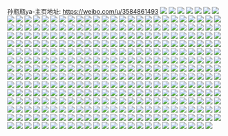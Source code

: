 孙瓶瓶ya-主页地址: https://weibo.com/u/3584861493 
![](https://wx4.sinaimg.cn/mw2000/d5aca535ly1h9mxh7dnbjj20wi0ns42g.jpg) 
![](https://wx4.sinaimg.cn/mw2000/d5aca535ly1h9m73jwbm0j20ul0u0wk4.jpg) 
![](https://wx4.sinaimg.cn/mw2000/d5aca535ly1h9m73p7k5uj20u0101qeg.jpg) 
![](https://wx4.sinaimg.cn/mw2000/d5aca535ly1h9jt41yfbij20u0140woj.jpg) 
![](https://wx4.sinaimg.cn/mw2000/d5aca535ly1h9jt42funwj20u0140wo1.jpg) 
![](https://wx4.sinaimg.cn/mw2000/d5aca535ly1h9jt42yx3cj20u013gwn4.jpg) 
![](https://wx4.sinaimg.cn/mw2000/d5aca535ly1h9jt41cbgsj20u0140alm.jpg) 
![](https://wx4.sinaimg.cn/mw2000/d5aca535ly1h9jt43kawcj20u0141dqu.jpg) 
![](https://wx4.sinaimg.cn/mw2000/d5aca535ly1h9jt449522j20u0140qdr.jpg) 
![](https://wx4.sinaimg.cn/mw2000/d5aca535ly1h9jt44rmgsj20u0140wnp.jpg) 
![](https://wx4.sinaimg.cn/mw2000/d5aca535ly1h9jt45i5l2j20u011o14a.jpg) 
![](https://wx4.sinaimg.cn/mw2000/d5aca535ly1h9jt48m25yj20u0140aht.jpg) 
![](https://wx4.sinaimg.cn/mw2000/d5aca535ly1h9jt49ip8gj21400u0gvk.jpg) 
![](https://wx4.sinaimg.cn/mw2000/d5aca535ly1h9jt46g3vbj20u0140wqa.jpg) 
![](https://wx4.sinaimg.cn/mw2000/d5aca535ly1h9hhuqt8foj21sc2dsu0x.jpg) 
![](https://wx4.sinaimg.cn/mw2000/d5aca535ly1h90c6hneygj20wi0mjace.jpg) 
![](https://wx4.sinaimg.cn/mw2000/d5aca535ly1h90c93emi0j20wi1a3qcn.jpg) 
![](https://wx4.sinaimg.cn/mw2000/d5aca535ly1h8t6hyw3yxj20u01sygsf.jpg) 
![](https://wx4.sinaimg.cn/mw2000/d5aca535ly1h8t6i0lgamj20u01sydlz.jpg) 
![](https://wx4.sinaimg.cn/mw2000/d5aca535ly1h8t6i12a4qj20u01sy76w.jpg) 
![](https://wx4.sinaimg.cn/mw2000/d5aca535ly1h8nj8sjgt0j20v90xx79t.jpg) 
![](https://wx4.sinaimg.cn/mw2000/d5aca535ly1h8njd4rqfdj20zj0s4agq.jpg) 
![](https://wx4.sinaimg.cn/mw2000/d5aca535ly1h8cpaymapqj20u0140101.jpg) 
![](https://wx4.sinaimg.cn/mw2000/d5aca535ly1h8cpaz2l86j20u0140do0.jpg) 
![](https://wx4.sinaimg.cn/mw2000/d5aca535ly1h8cpazjihwj20u0140wm6.jpg) 
![](https://wx4.sinaimg.cn/mw2000/d5aca535ly1h8cpb00sluj20u0140th4.jpg) 
![](https://wx4.sinaimg.cn/mw2000/d5aca535ly1h8cpb0qhr2j20u0141n7b.jpg) 
![](https://wx4.sinaimg.cn/mw2000/d5aca535ly1h8cpb1dh6ij20u0140k0v.jpg) 
![](https://wx4.sinaimg.cn/mw2000/d5aca535ly1h8burrb4apj21400u0k0g.jpg) 
![](https://wx4.sinaimg.cn/mw2000/d5aca535ly1h8burq5k8kj20u01407d7.jpg) 
![](https://wx4.sinaimg.cn/mw2000/d5aca535ly1h8burtn7thj20u014049m.jpg) 
![](https://wx4.sinaimg.cn/mw2000/d5aca535ly1h8burs4fwtj20u0141n94.jpg) 
![](https://wx4.sinaimg.cn/mw2000/d5aca535ly1h8bursp8n0j20u013ydo9.jpg) 
![](https://wx4.sinaimg.cn/mw2000/d5aca535ly1h8burqrsftj20u0140qbl.jpg) 
![](https://wx4.sinaimg.cn/mw2000/d5aca535ly1h84na22u9bj20wh08odgj.jpg) 
![](https://wx4.sinaimg.cn/mw2000/d5aca535ly1h84na1ujc0j20w506f0ti.jpg) 
![](https://wx4.sinaimg.cn/mw2000/d5aca535ly1h83yc32btmj21fr0tqdtu.jpg) 
![](https://wx4.sinaimg.cn/mw2000/d5aca535ly1h8386ndemej20lc0sgwqz.jpg) 
![](https://wx4.sinaimg.cn/mw2000/d5aca535ly1h8386p85dsj20lc0sgn9s.jpg) 
![](https://wx4.sinaimg.cn/mw2000/d5aca535ly1h80fb7qio9j20wi17ck5x.jpg) 
![](https://wx4.sinaimg.cn/mw2000/d5aca535ly1h80fa4sy3ej21hy1zxhdt.jpg) 
![](https://wx4.sinaimg.cn/mw2000/d5aca535ly1h80fa7676sj21k022oqv5.jpg) 
![](https://wx4.sinaimg.cn/mw2000/d5aca535ly1h80fa8n9hmj21dp1u9e81.jpg) 
![](https://wx4.sinaimg.cn/mw2000/d5aca535ly1h80fa31zclj21xu2l4e82.jpg) 
![](https://wx4.sinaimg.cn/mw2000/d5aca535ly1h80faa12qnj21ib20fhdt.jpg) 
![](https://wx4.sinaimg.cn/mw2000/d5aca535ly1h80fa034ifj21j221fqv5.jpg) 
![](https://wx4.sinaimg.cn/mw2000/d5aca535ly1h7xmkq6dgpj20u013fmzg.jpg) 
![](https://wx4.sinaimg.cn/mw2000/d5aca535ly1h7vn5pyxilj20u00wktcy.jpg) 
![](https://wx4.sinaimg.cn/mw2000/d5aca535ly1h7u82igg0rj21ip0u0th1.jpg) 
![](https://wx4.sinaimg.cn/mw2000/d5aca535ly1h7u3tzqumrj21400u0dna.jpg) 
![](https://wx4.sinaimg.cn/mw2000/d5aca535ly1h7u3u1mpc0j20u0140k2o.jpg) 
![](https://wx4.sinaimg.cn/mw2000/d5aca535ly1h7u3tyxb4nj20u00x0wmp.jpg) 
![](https://wx4.sinaimg.cn/mw2000/d5aca535ly1h7u3tx45q7j20u0140wk5.jpg) 
![](https://wx4.sinaimg.cn/mw2000/d5aca535ly1h7u3twdmpij20u0140tc1.jpg) 
![](https://wx4.sinaimg.cn/mw2000/d5aca535ly1h7u853uvsdj21400u0wmk.jpg) 
![](https://wx4.sinaimg.cn/mw2000/d5aca535ly1h7u3u0kuspj20u00wpq5n.jpg) 
![](https://wx4.sinaimg.cn/mw2000/d5aca535ly1h7u3u02fgkj20sg0nmdhf.jpg) 
![](https://wx4.sinaimg.cn/mw2000/d5aca535ly1h7u3txybwbj20u014046z.jpg) 
![](https://wx4.sinaimg.cn/mw2000/d5aca535ly1h7r8mn47rgj20u014013i.jpg) 
![](https://wx4.sinaimg.cn/mw2000/d5aca535ly1h7r8mq83uwj20u0140tfo.jpg) 
![](https://wx4.sinaimg.cn/mw2000/d5aca535ly1h7r8mnystcj20u0140tj6.jpg) 
![](https://wx4.sinaimg.cn/mw2000/d5aca535ly1h7r8mmezfhj20u0140ahk.jpg) 
![](https://wx4.sinaimg.cn/mw2000/d5aca535ly1h7r8mphqt4j20u0140n4w.jpg) 
![](https://wx4.sinaimg.cn/mw2000/d5aca535ly1h7naogbfb8j20sg16aq5l.jpg) 
![](https://wx4.sinaimg.cn/mw2000/d5aca535ly1h7fotiaczfj20u0140jw6.jpg) 
![](https://wx4.sinaimg.cn/mw2000/d5aca535ly1h7fothr0koj20u0140wky.jpg) 
![](https://wx4.sinaimg.cn/mw2000/d5aca535ly1h7fotiteiaj20u0140qb4.jpg) 
![](https://wx4.sinaimg.cn/mw2000/d5aca535ly1h7fotjtbjnj20u013zjxk.jpg) 
![](https://wx4.sinaimg.cn/mw2000/d5aca535ly1h7fotkkkitj21400u0tim.jpg) 
![](https://wx4.sinaimg.cn/mw2000/d5aca535ly1h7fotl5bx9j20u0140n32.jpg) 
![](https://wx4.sinaimg.cn/mw2000/d5aca535ly1h7fotjbfyfj21400u0grl.jpg) 
![](https://wx4.sinaimg.cn/mw2000/d5aca535ly1h7fotlpx5wj21400u00x8.jpg) 
![](https://wx4.sinaimg.cn/mw2000/d5aca535ly1h7fotmam99j20u01407aw.jpg) 
![](https://wx4.sinaimg.cn/mw2000/d5aca535ly1h782d9lf0mj20u00yt3zz.jpg) 
![](https://wx4.sinaimg.cn/mw2000/d5aca535ly1h782dbg5ufj20u0140jz0.jpg) 
![](https://wx4.sinaimg.cn/mw2000/d5aca535ly1h782da6zitj21400u0dmo.jpg) 
![](https://wx4.sinaimg.cn/mw2000/d5aca535ly1h782dawdd6j21400u046l.jpg) 
![](https://wx4.sinaimg.cn/mw2000/d5aca535ly1h76e8qkb3bj20u014041u.jpg) 
![](https://wx4.sinaimg.cn/mw2000/d5aca535ly1h76e8otrm6j20u0140gon.jpg) 
![](https://wx4.sinaimg.cn/mw2000/d5aca535ly1h76e8rlen5j20u00u0wmg.jpg) 
![](https://wx4.sinaimg.cn/mw2000/d5aca535ly1h73pnyb239j20nq0sqgpz.jpg) 
![](https://wx4.sinaimg.cn/mw2000/d5aca535ly1h73pnyt7ccj20nu0t0td0.jpg) 
![](https://wx4.sinaimg.cn/mw2000/d5aca535ly1h73pnzp6crj20u0140tau.jpg) 
![](https://wx4.sinaimg.cn/mw2000/d5aca535ly1h73po0hlgqj21400u0gog.jpg) 
![](https://wx4.sinaimg.cn/mw2000/d5aca535ly1h73po1xazoj20u0140wo8.jpg) 
![](https://wx4.sinaimg.cn/mw2000/d5aca535ly1h73pqmjz0dj20u00u075e.jpg) 
![](https://wx4.sinaimg.cn/mw2000/d5aca535ly1h6sevq0ltlj20u01t1dwq.jpg) 
![](https://wx4.sinaimg.cn/mw2000/d5aca535ly1h6sevqmh8fj20u01t17ae.jpg) 
![](https://wx4.sinaimg.cn/mw2000/d5aca535ly1h6sevr9bnwj20u01t34bm.jpg) 
![](https://wx4.sinaimg.cn/mw2000/d5aca535ly1h6sevrsmfsj20u01t17ad.jpg) 
![](https://wx4.sinaimg.cn/mw2000/d5aca535ly1h6sevsjliej20u01t1q8p.jpg) 
![](https://wx4.sinaimg.cn/mw2000/d5aca535ly1h6sevt5mcrj20u01t1n6u.jpg) 
![](https://wx4.sinaimg.cn/mw2000/d5aca535ly1h6fe688nhgj20u0140gny.jpg) 
![](https://wx4.sinaimg.cn/mw2000/d5aca535ly1h6fe6k03rtj20l10fsacd.jpg) 
![](https://wx4.sinaimg.cn/mw2000/d5aca535ly1h6fe68nu8dj20pp1ceq4x.jpg) 
![](https://wx4.sinaimg.cn/mw2000/d5aca535ly1h6b62fhwbsj20u0140jto.jpg) 
![](https://wx4.sinaimg.cn/mw2000/d5aca535ly1h6b62gcjawj20u00u0tbo.jpg) 
![](https://wx4.sinaimg.cn/mw2000/d5aca535ly1h6b62gzmqcj21100rrtbw.jpg) 
![](https://wx4.sinaimg.cn/mw2000/d5aca535ly1h68u3k4bqmj20u0140wez.jpg) 
![](https://wx4.sinaimg.cn/mw2000/d5aca535ly1h68klqdyd7j20uc0ty40g.jpg) 
![](https://wx4.sinaimg.cn/mw2000/d5aca535ly1h67l07rfk8j20k00lv74n.jpg) 
![](https://wx4.sinaimg.cn/mw2000/d5aca535ly1h67l5crf48j20u010cwiq.jpg) 
![](https://wx4.sinaimg.cn/mw2000/d5aca535ly1h67kzc9k1rj21400u00xx.jpg) 
![](https://wx4.sinaimg.cn/mw2000/d5aca535ly1h67kzcn37kj20u0140wh2.jpg) 
![](https://wx4.sinaimg.cn/mw2000/d5aca535ly1h61vekihwbj20u013z44z.jpg) 
![](https://wx4.sinaimg.cn/mw2000/d5aca535ly1h61vdi534ej20u0140jrp.jpg) 
![](https://wx4.sinaimg.cn/mw2000/d5aca535ly1h61vdh0rn1j20u014075b.jpg) 
![](https://wx4.sinaimg.cn/mw2000/d5aca535ly1h61ap7ny4xj20u0140afe.jpg) 
![](https://wx4.sinaimg.cn/mw2000/d5aca535ly1h5upp3jgerj20u0140jvw.jpg) 
![](https://wx4.sinaimg.cn/mw2000/d5aca535ly1h5tnzhqfnqj20u0140q6q.jpg) 
![](https://wx4.sinaimg.cn/mw2000/d5aca535ly1h5o2607io9j20u0141dl0.jpg) 
![](https://wx4.sinaimg.cn/mw2000/d5aca535ly1h5o260wl7lj20u00u0adx.jpg) 
![](https://wx4.sinaimg.cn/mw2000/d5aca535ly1h5h41sw5qkj20s90l644o.jpg) 
![](https://wx4.sinaimg.cn/mw2000/d5aca535ly1h5h41qb741j219e1a7h2k.jpg) 
![](https://wx4.sinaimg.cn/mw2000/d5aca535ly1h5h41pp2kmj20ny0vwgtb.jpg) 
![](https://wx4.sinaimg.cn/mw2000/d5aca535ly1h5h41skc87j22c02c0x6p.jpg) 
![](https://wx4.sinaimg.cn/mw2000/d5aca535ly1h5h41pbqmhj22c02c0qv6.jpg) 
![](https://wx4.sinaimg.cn/mw2000/d5aca535ly1h5h41rb1arj22te24vx6q.jpg) 
![](https://wx4.sinaimg.cn/mw2000/d5aca535ly1h5fzq6d57jj21400u0gpi.jpg) 
![](https://wx4.sinaimg.cn/mw2000/d5aca535ly1h5bcs11ii0j20rq18kq6k.jpg) 
![](https://wx4.sinaimg.cn/mw2000/d5aca535ly1h58xfnctvcj20sg0sgaor.jpg) 
![](https://wx4.sinaimg.cn/mw2000/d5aca535ly1h58xfnphodj20sg0sg7in.jpg) 
![](https://wx4.sinaimg.cn/mw2000/d5aca535ly1h58xfo3hiqj20sg0sgdun.jpg) 
![](https://wx4.sinaimg.cn/mw2000/d5aca535ly1h58xfogljtj20sg0sg7ia.jpg) 
![](https://wx4.sinaimg.cn/mw2000/d5aca535ly1h51vacbyzbj20u00u0tbg.jpg) 
![](https://wx4.sinaimg.cn/mw2000/d5aca535ly1h50z1mzmt7j20ng0vagqm.jpg) 
![](https://wx4.sinaimg.cn/mw2000/d5aca535ly1h50z1nd465j20mh0svq69.jpg) 
![](https://wx4.sinaimg.cn/mw2000/d5aca535ly1h50z1mgtvkj20u00u0wmy.jpg) 
![](https://wx4.sinaimg.cn/mw2000/d5aca535ly1h50z1o1xljj20u00u00wq.jpg) 
![](https://wx4.sinaimg.cn/mw2000/d5aca535ly1h4zs369c7aj20u0140dkm.jpg) 
![](https://wx4.sinaimg.cn/mw2000/d5aca535ly1h4zs36sbkwj20u01400xx.jpg) 
![](https://wx4.sinaimg.cn/mw2000/d5aca535ly1h4yllmt6edj20k00lv3z1.jpg) 
![](https://wx4.sinaimg.cn/mw2000/d5aca535ly1h4v8cf26tqj210h0u0qaj.jpg) 
![](https://wx4.sinaimg.cn/mw2000/d5aca535ly1h4v8cfl5u4j20u01mdaex.jpg) 
![](https://wx4.sinaimg.cn/mw2000/d5aca535ly1h4uiu3c9prj22io1w0npf.jpg) 
![](https://wx4.sinaimg.cn/mw2000/d5aca535ly1h4uiu50y0mj22io1w0e82.jpg) 
![](https://wx4.sinaimg.cn/mw2000/d5aca535ly1h4fimt0qqaj20u0140ahm.jpg) 
![](https://wx4.sinaimg.cn/mw2000/d5aca535ly1h4fimptf08j20u0141te7.jpg) 
![](https://wx4.sinaimg.cn/mw2000/d5aca535ly1h4fimtv8pzj20u0140wlj.jpg) 
![](https://wx4.sinaimg.cn/mw2000/d5aca535ly1h4fimrl4ubj20u013zdlo.jpg) 
![](https://wx4.sinaimg.cn/mw2000/d5aca535ly1h4fimqh884j20u013x0x6.jpg) 
![](https://wx4.sinaimg.cn/mw2000/d5aca535ly1h4fimte3kgj20lc0sgmzz.jpg) 
![](https://wx4.sinaimg.cn/mw2000/d5aca535ly1h4fimu99mij20u0140te2.jpg) 
![](https://wx4.sinaimg.cn/mw2000/d5aca535ly1h4fimr243cj213y0u0442.jpg) 
![](https://wx4.sinaimg.cn/mw2000/d5aca535ly1h4fimsaawlj20u0140wj0.jpg) 
![](https://wx4.sinaimg.cn/mw2000/d5aca535ly1h4dsn9n84wj20u01jyjxm.jpg) 
![](https://wx4.sinaimg.cn/mw2000/d5aca535ly1h47g8huwg8j22402tcb29.jpg) 
![](https://wx4.sinaimg.cn/mw2000/d5aca535ly1h47g8iqfk9j22402tcu0x.jpg) 
![](https://wx4.sinaimg.cn/mw2000/d5aca535ly1h414j43imgj21ec1v41kx.jpg) 
![](https://wx4.sinaimg.cn/mw2000/d5aca535ly1h414izr5gsj21ko23k4qp.jpg) 
![](https://wx4.sinaimg.cn/mw2000/d5aca535ly1h414j4d4unj20pz0pzjwz.jpg) 
![](https://wx4.sinaimg.cn/mw2000/d5aca535ly1h414j02lhgj20ly0ly7af.jpg) 
![](https://wx4.sinaimg.cn/mw2000/d5aca535ly1h414j170j9j2240240npe.jpg) 
![](https://wx4.sinaimg.cn/mw2000/d5aca535ly1h414j2vzvpj220u2p4x6p.jpg) 
![](https://wx4.sinaimg.cn/mw2000/d5aca535ly1h3zlqlr64lj21400u0jyy.jpg) 
![](https://wx4.sinaimg.cn/mw2000/d5aca535ly1h3wyfsjeuhj20u0140wii.jpg) 
![](https://wx4.sinaimg.cn/mw2000/d5aca535ly1h3sune6tv4j20u0140gre.jpg) 
![](https://wx4.sinaimg.cn/mw2000/d5aca535ly1h3suo4ewklj20u0140jxx.jpg) 
![](https://wx4.sinaimg.cn/mw2000/d5aca535ly1h3sunezftdj21400u0wkm.jpg) 
![](https://wx4.sinaimg.cn/mw2000/d5aca535ly1h3suo3fuufj20ks0esgmo.jpg) 
![](https://wx4.sinaimg.cn/mw2000/d5aca535ly1h3sunfczxbj20u00u0juz.jpg) 
![](https://wx4.sinaimg.cn/mw2000/d5aca535ly1h3sung2e89j20u0140adi.jpg) 
![](https://wx4.sinaimg.cn/mw2000/d5aca535ly1h3r9a9yu52j20p30zjtbq.jpg) 
![](https://wx4.sinaimg.cn/mw2000/d5aca535ly1h3r9aan4ylj21580u0gv6.jpg) 
![](https://wx4.sinaimg.cn/mw2000/d5aca535ly1h3ml7mfdumj20sg13zdi8.jpg) 
![](https://wx4.sinaimg.cn/mw2000/d5aca535ly1h3ml7o9nnoj20sg26cafa.jpg) 
![](https://wx4.sinaimg.cn/mw2000/d5aca535ly1h3ml7pkun7j20sg191mzu.jpg) 
![](https://wx4.sinaimg.cn/mw2000/d5aca535ly1h3ml7qioahj20sg134769.jpg) 
![](https://wx4.sinaimg.cn/mw2000/d5aca535ly1h3ml7sjhbyj20sg2gczpz.jpg) 
![](https://wx4.sinaimg.cn/mw2000/d5aca535ly1h3ml7t9bztj20sg142415.jpg) 
![](https://wx4.sinaimg.cn/mw2000/d5aca535ly1h3cvlo4iuxj21fg1wmh0n.jpg) 
![](https://wx4.sinaimg.cn/mw2000/d5aca535ly1h3cvlofjf7j20vc15u0zd.jpg) 
![](https://wx4.sinaimg.cn/mw2000/d5aca535ly1h3cvlouodrj21961oawsu.jpg) 
![](https://wx4.sinaimg.cn/mw2000/d5aca535ly1h39b7samx0j21q51q5e5p.jpg) 
![](https://wx4.sinaimg.cn/mw2000/d5aca535ly1h39b7t58k9j21p829ne81.jpg) 
![](https://wx4.sinaimg.cn/mw2000/d5aca535ly1h39b7z39vxj229m1sgu0x.jpg) 
![](https://wx4.sinaimg.cn/mw2000/d5aca535ly1h39b7uods6j22da2daqv6.jpg) 
![](https://wx4.sinaimg.cn/mw2000/d5aca535ly1h39b7whfbyj22c033z000.jpg) 
![](https://wx4.sinaimg.cn/mw2000/d5aca535ly1h39b7xo0stj21md1mdu0x.jpg) 
![](https://wx4.sinaimg.cn/mw2000/d5aca535ly1h39b7osq0fj21y82lmhdt.jpg) 
![](https://wx4.sinaimg.cn/mw2000/d5aca535ly1h39b7q3f3gj22c0243kjl.jpg) 
![](https://wx4.sinaimg.cn/mw2000/d5aca535ly1h39b7rliwrj220c2oghdu.jpg) 
![](https://wx4.sinaimg.cn/mw2000/d5aca535ly1h344kx3ehkj20qo0rnjto.jpg) 
![](https://wx4.sinaimg.cn/mw2000/d5aca535ly1h32ckju9huj20u00u0tam.jpg) 
![](https://wx4.sinaimg.cn/mw2000/d5aca535ly1h32ckk9fkmj21060u0grf.jpg) 
![](https://wx4.sinaimg.cn/mw2000/d5aca535ly1h32clqx8zoj20qc0kujsz.jpg) 
![](https://wx4.sinaimg.cn/mw2000/d5aca535ly1h322bfwcxzj20u00ijwfy.jpg) 
![](https://wx4.sinaimg.cn/mw2000/d5aca535ly1h322bgdkuoj20u0140n0n.jpg) 
![](https://wx4.sinaimg.cn/mw2000/d5aca535ly1h322bhd48jj21400u0dms.jpg) 
![](https://wx4.sinaimg.cn/mw2000/d5aca535ly1h319auov16j20u014bgsj.jpg) 
![](https://wx4.sinaimg.cn/mw2000/d5aca535ly1h319avbrvgj20u012ln3r.jpg) 
![](https://wx4.sinaimg.cn/mw2000/d5aca535ly1h319avxvhvj20u0118n3b.jpg) 
![](https://wx4.sinaimg.cn/mw2000/d5aca535ly1h319awfhb0j20vp0u0q9e.jpg) 
![](https://wx4.sinaimg.cn/mw2000/d5aca535ly1h2yrc5qlkuj214t0u044w.jpg) 
![](https://wx4.sinaimg.cn/mw2000/d5aca535ly1h2yrc6i576j21400u0jxl.jpg) 
![](https://wx4.sinaimg.cn/mw2000/d5aca535ly1h2yrc7hh3kj21400u079u.jpg) 
![](https://wx4.sinaimg.cn/mw2000/d5aca535ly1h2x571pb24j20u0140783.jpg) 
![](https://wx4.sinaimg.cn/mw2000/d5aca535ly1h2vabsgrtqj20u00wz0w6.jpg) 
![](https://wx4.sinaimg.cn/mw2000/d5aca535ly1h2vabtgjvnj21400u0444.jpg) 
![](https://wx4.sinaimg.cn/mw2000/d5aca535ly1h2vabtvy72j20u00u0tdb.jpg) 
![](https://wx4.sinaimg.cn/mw2000/d5aca535ly1h2vabud8lyj20u01407ao.jpg) 
![](https://wx4.sinaimg.cn/mw2000/d5aca535ly1h2uzplkj87j214d0u0wme.jpg) 
![](https://wx4.sinaimg.cn/mw2000/d5aca535ly1h2rxmqlmadj20py1f6jsy.jpg) 
![](https://wx4.sinaimg.cn/mw2000/d5aca535ly1h2p406hwulj20u0140dn0.jpg) 
![](https://wx4.sinaimg.cn/mw2000/d5aca535ly1h2p407cym7j20u014045k.jpg) 
![](https://wx4.sinaimg.cn/mw2000/d5aca535ly1h2p4086ipaj20u0140n4b.jpg) 
![](https://wx4.sinaimg.cn/mw2000/d5aca535ly1h2p408omubj20u013zdmo.jpg) 
![](https://wx4.sinaimg.cn/mw2000/d5aca535ly1h2hlbh1900j20u0140n3y.jpg) 
![](https://wx4.sinaimg.cn/mw2000/d5aca535ly1h2hlbhyl1fj20u0140tfk.jpg) 
![](https://wx4.sinaimg.cn/mw2000/d5aca535ly1h2hlbiqc6lj20u0140n44.jpg) 
![](https://wx4.sinaimg.cn/mw2000/d5aca535ly1h2hlbjiw34j20u014044g.jpg) 
![](https://wx4.sinaimg.cn/mw2000/d5aca535ly1h2fbgkigq2j20sg1aj76y.jpg) 
![](https://wx4.sinaimg.cn/mw2000/d5aca535ly1h2fbgj8wp6j20u00r3wfw.jpg) 
![](https://wx4.sinaimg.cn/mw2000/d5aca535ly1h2fbgk3rs3j20u0140gqr.jpg) 
![](https://wx4.sinaimg.cn/mw2000/d5aca535ly1h2fbgiovohj20u01mbaeg.jpg) 
![](https://wx4.sinaimg.cn/mw2000/d5aca535ly1h2fbghrkjnj20u01lwaeo.jpg) 
![](https://wx4.sinaimg.cn/mw2000/d5aca535ly1h2fbgkx68oj20sg1c8juq.jpg) 
![](https://wx4.sinaimg.cn/mw2000/d5aca535ly1h2dr1rr2ttj20u01t0dl8.jpg) 
![](https://wx4.sinaimg.cn/mw2000/d5aca535ly1h2dr1sa8ijj20u01t0tdq.jpg) 
![](https://wx4.sinaimg.cn/mw2000/d5aca535ly1h2dr1srqeoj20u01t043o.jpg) 
![](https://wx4.sinaimg.cn/mw2000/d5aca535ly1h2dr1t9uq9j20u01t0n26.jpg) 
![](https://wx4.sinaimg.cn/mw2000/d5aca535ly1h2dr1trdorj20u01t0jwm.jpg) 
![](https://wx4.sinaimg.cn/mw2000/d5aca535ly1h2dr1u8cd5j20u01t0wk1.jpg) 
![](https://wx4.sinaimg.cn/mw2000/d5aca535ly1h2aje1t5bij20u0140q3s.jpg) 
![](https://wx4.sinaimg.cn/mw2000/d5aca535ly1h2aje27v89j20u0140dhf.jpg) 
![](https://wx4.sinaimg.cn/mw2000/d5aca535ly1h2aje1fwkdj20u01400ve.jpg) 
![](https://wx4.sinaimg.cn/mw2000/d5aca535ly1h2aixgcmvlj20pp139q5z.jpg) 
![](https://wx4.sinaimg.cn/mw2000/d5aca535ly1h2aixa74rfj20p71cuwi6.jpg) 
![](https://wx4.sinaimg.cn/mw2000/d5aca535ly1h29i22eduwj20u013btca.jpg) 
![](https://wx4.sinaimg.cn/mw2000/d5aca535ly1h27vjhm2pqj22342s61kz.jpg) 
![](https://wx4.sinaimg.cn/mw2000/d5aca535ly1h27vjliw7zj21ii20okjl.jpg) 
![](https://wx4.sinaimg.cn/mw2000/d5aca535ly1h27vkel5ewj22c02c0e83.jpg) 
![](https://wx4.sinaimg.cn/mw2000/d5aca535ly1h27vjb60ukj22c0340x6q.jpg) 
![](https://wx4.sinaimg.cn/mw2000/d5aca535ly1h27vjdci2bj22c02c0hdu.jpg) 
![](https://wx4.sinaimg.cn/mw2000/d5aca535ly1h27vjfp8j5j22c02c04qq.jpg) 
![](https://wx4.sinaimg.cn/mw2000/d5aca535ly1h27rx1ds10j22c02c01ky.jpg) 
![](https://wx4.sinaimg.cn/mw2000/d5aca535ly1h27rx2ulo4j22c02c04qq.jpg) 
![](https://wx4.sinaimg.cn/mw2000/d5aca535ly1h27rwve6zlj22c02c0u0x.jpg) 
![](https://wx4.sinaimg.cn/mw2000/d5aca535ly1h27rwwolhhj220a27se81.jpg) 
![](https://wx4.sinaimg.cn/mw2000/d5aca535ly1h27rwy64rej2256256npd.jpg) 
![](https://wx4.sinaimg.cn/mw2000/d5aca535ly1h27rx6h868j22c02c04qq.jpg) 
![](https://wx4.sinaimg.cn/mw2000/d5aca535ly1h27rwzaclqj21sg2dsnpd.jpg) 
![](https://wx4.sinaimg.cn/mw2000/d5aca535ly1h27rx04uz0j21se1na4qp.jpg) 
![](https://wx4.sinaimg.cn/mw2000/d5aca535ly1h27rx4ijaej22c03404qq.jpg) 
![](https://wx4.sinaimg.cn/mw2000/d5aca535ly1h26i95pehej21400u0tfa.jpg) 
![](https://wx4.sinaimg.cn/mw2000/d5aca535ly1h24parvmw2j20u00u0gs2.jpg) 
![](https://wx4.sinaimg.cn/mw2000/d5aca535ly1h24pcsx2q4j20u01t0n1x.jpg) 
![](https://wx4.sinaimg.cn/mw2000/d5aca535ly1h24pathtefj20u00u0djn.jpg) 
![](https://wx4.sinaimg.cn/mw2000/d5aca535ly1h24pb4fkunj20xd0u0jv8.jpg) 
![](https://wx4.sinaimg.cn/mw2000/d5aca535ly1h23mmipynhj20u01j9jw6.jpg) 
![](https://wx4.sinaimg.cn/mw2000/d5aca535ly1h23mmle8u9j21400u0dlt.jpg) 
![](https://wx4.sinaimg.cn/mw2000/d5aca535ly1h23mmk5y4aj20u013z45e.jpg) 
![](https://wx4.sinaimg.cn/mw2000/d5aca535ly1h23mmm615hj21400u07a3.jpg) 
![](https://wx4.sinaimg.cn/mw2000/d5aca535ly1h20mwldxjwj20u00xowic.jpg) 
![](https://wx4.sinaimg.cn/mw2000/d5aca535ly1h20mwltscuj20u0125ads.jpg) 
![](https://wx4.sinaimg.cn/mw2000/d5aca535ly1h1witrdg0jj21400u0wn6.jpg) 
![](https://wx4.sinaimg.cn/mw2000/d5aca535ly1h1vko0jvqzj21400u0q6e.jpg) 
![](https://wx4.sinaimg.cn/mw2000/d5aca535ly1h1vknzq5imj20u0140wl0.jpg) 
![](https://wx4.sinaimg.cn/mw2000/d5aca535ly1h1vknv2a6bj21400u0dm0.jpg) 
![](https://wx4.sinaimg.cn/mw2000/d5aca535ly1h1vknx2e1pj20u0141n2c.jpg) 
![](https://wx4.sinaimg.cn/mw2000/d5aca535ly1h1vknxqcm7j20u01410we.jpg) 
![](https://wx4.sinaimg.cn/mw2000/d5aca535ly1h1vknyhy51j20u0140gp7.jpg) 
![](https://wx4.sinaimg.cn/mw2000/d5aca535ly1h1vbrjlrk6j21400u0jwp.jpg) 
![](https://wx4.sinaimg.cn/mw2000/d5aca535ly1h1ta8uj0lvj20u00ty41d.jpg) 
![](https://wx4.sinaimg.cn/mw2000/d5aca535ly1h1ta8ykfsmj21400u0gvy.jpg) 
![](https://wx4.sinaimg.cn/mw2000/d5aca535ly1h1ta8zorv4j20u00u0n16.jpg) 
![](https://wx4.sinaimg.cn/mw2000/d5aca535ly1h1ta90vd6jj20u0140q7q.jpg) 
![](https://wx4.sinaimg.cn/mw2000/d5aca535ly1h1taa16sy1j20u0140dnl.jpg) 
![](https://wx4.sinaimg.cn/mw2000/d5aca535ly1h1ta96x8bgj21400u0gu0.jpg) 
![](https://wx4.sinaimg.cn/mw2000/d5aca535ly1h1qwgtvqe2j211i0u0grq.jpg) 
![](https://wx4.sinaimg.cn/mw2000/d5aca535ly1h1qwgvyd6cj20u00u0wjr.jpg) 
![](https://wx4.sinaimg.cn/mw2000/d5aca535ly1h1qwgsorohj20sg0sgdlg.jpg) 
![](https://wx4.sinaimg.cn/mw2000/d5aca535ly1h1qwgusxiuj20qo0qoagc.jpg) 
![](https://wx4.sinaimg.cn/mw2000/d5aca535ly1h1634jayfxj21ms2h47wh.jpg) 
![](https://wx4.sinaimg.cn/mw2000/d5aca535ly1h1634f8eirj20x11a612s.jpg) 
![](https://wx4.sinaimg.cn/mw2000/d5aca535ly1h1634fnp4aj20ra0g9djz.jpg) 
![](https://wx4.sinaimg.cn/mw2000/d5aca535ly1h1634i0tlgj22d81oz7wh.jpg) 
![](https://wx4.sinaimg.cn/mw2000/d5aca535ly1h12ox3mhqnj21re2o8u0x.jpg) 
![](https://wx4.sinaimg.cn/mw2000/d5aca535ly1h12ox17ep8j21jq2r2kjl.jpg) 
![](https://wx4.sinaimg.cn/mw2000/d5aca535ly1h12ox5wccbj21ne2o7qv5.jpg) 
![](https://wx4.sinaimg.cn/mw2000/d5aca535ly1h12ox7sgfij21ok2ioqv5.jpg) 
![](https://wx4.sinaimg.cn/mw2000/d5aca535ly1h12oxaa5kjj20lc0sggoi.jpg) 
![](https://wx4.sinaimg.cn/mw2000/d5aca535ly1h12ox9tcj4j21mg2m6qv5.jpg) 
![](https://wx4.sinaimg.cn/mw2000/d5aca535ly1h12oxaufvzj20vg15ygx1.jpg) 
![](https://wx4.sinaimg.cn/mw2000/d5aca535ly1h12oxcukrvj22721nahdt.jpg) 
![](https://wx4.sinaimg.cn/mw2000/d5aca535ly1h12oxbawidj20vc15s13o.jpg) 
![](https://wx4.sinaimg.cn/mw2000/d5aca535ly1h0r5ktx2b0j20u00u0aen.jpg) 
![](https://wx4.sinaimg.cn/mw2000/d5aca535ly1h0r5kun7maj20u00u0wje.jpg) 
![](https://wx4.sinaimg.cn/mw2000/d5aca535ly1h0r5kvghj6j20v50u044e.jpg) 
![](https://wx4.sinaimg.cn/mw2000/d5aca535ly1h0r5kyma8oj20u0140n7e.jpg) 
![](https://wx4.sinaimg.cn/mw2000/d5aca535ly1h0r5l0jn7pj20u01404dd.jpg) 
![](https://wx4.sinaimg.cn/mw2000/d5aca535ly1h0r5kwxcpaj20u01eo0w7.jpg) 
![](https://wx4.sinaimg.cn/mw2000/d5aca535ly1h0k9pihdx4j20u0140mze.jpg) 
![](https://wx4.sinaimg.cn/mw2000/d5aca535ly1h0j10gflxgj20u0140k0u.jpg) 
![](https://wx4.sinaimg.cn/mw2000/d5aca535ly1h0fdwea2lxj20q21aaagd.jpg) 
![](https://wx4.sinaimg.cn/mw2000/d5aca535ly1h0fdwf9q28j20pa18w7af.jpg) 
![](https://wx4.sinaimg.cn/mw2000/d5aca535ly1h0fdwal6b9j212q0u0wlm.jpg) 
![](https://wx4.sinaimg.cn/mw2000/d5aca535ly1h0fdwg47cyj21400u0wjg.jpg) 
![](https://wx4.sinaimg.cn/mw2000/d5aca535ly1h0fdwbcye9j21400u0n2j.jpg) 
![](https://wx4.sinaimg.cn/mw2000/d5aca535ly1h0fdwcnvt5j20u0140gy3.jpg) 
![](https://wx4.sinaimg.cn/mw2000/d5aca535ly1h08pgeeuukj20u00u00wr.jpg) 
![](https://wx4.sinaimg.cn/mw2000/d5aca535ly1h08pggow9cj20u0140n2w.jpg) 
![](https://wx4.sinaimg.cn/mw2000/d5aca535ly1h08pgf2twhj20u00u0djc.jpg) 
![](https://wx4.sinaimg.cn/mw2000/d5aca535ly1h08pgfq8evj21400u0781.jpg) 
![](https://wx4.sinaimg.cn/mw2000/d5aca535ly1h08pgg78wpj20uu0u0tb7.jpg) 
![](https://wx4.sinaimg.cn/mw2000/d5aca535ly1h08pgh69n9j21400u0797.jpg) 
![](https://wx4.sinaimg.cn/mw2000/d5aca535ly1gzk6k7jmytj20u0140dk1.jpg) 
![](https://wx4.sinaimg.cn/mw2000/d5aca535ly1gzk6k86itxj20u0140n1m.jpg) 
![](https://wx4.sinaimg.cn/mw2000/d5aca535ly1gzfgrmnw64j22c02c04qq.jpg) 
![](https://wx4.sinaimg.cn/mw2000/d5aca535ly1gzfgriv4owj224q2u9qv5.jpg) 
![](https://wx4.sinaimg.cn/mw2000/d5aca535ly1gzfgrjxji3j224o2u6qv5.jpg) 
![](https://wx4.sinaimg.cn/mw2000/d5aca535ly1gzfgrla5njj22by35se81.jpg) 
![](https://wx4.sinaimg.cn/mw2000/d5aca535ly1gzfgrn30htj20u714itkb.jpg) 
![](https://wx4.sinaimg.cn/mw2000/d5aca535ly1gzfgro98xkj21qg2ba1kx.jpg) 
![](https://wx4.sinaimg.cn/mw2000/d5aca535ly1gz9wkadqswj21sg2ds1kx.jpg) 
![](https://wx4.sinaimg.cn/mw2000/d5aca535ly1gz9wkb3dsmj21sg2dsb29.jpg) 
![](https://wx4.sinaimg.cn/mw2000/d5aca535ly1gz9wkcopstj21x41x4u0x.jpg) 
![](https://wx4.sinaimg.cn/mw2000/d5aca535ly1gz9wke651zj22c03404qr.jpg) 
![](https://wx4.sinaimg.cn/mw2000/d5aca535ly1gz9wkg0zg4j21ka1katxf.jpg) 
![](https://wx4.sinaimg.cn/mw2000/d5aca535ly1gz9wkfhcgpj21vr2icb2a.jpg) 
![](https://wx4.sinaimg.cn/mw2000/d5aca535ly1gz9wkijorhj21r02c0qv5.jpg) 
![](https://wx4.sinaimg.cn/mw2000/d5aca535ly1gz9wkha82uj22io1w01ky.jpg) 
![](https://wx4.sinaimg.cn/mw2000/d5aca535ly1gz9wkjcub4j21mm266e81.jpg) 
![](https://wx4.sinaimg.cn/mw2000/d5aca535ly1gyyev3wbn3j20u00u0n15.jpg) 
![](https://wx4.sinaimg.cn/mw2000/d5aca535ly1gyyev3knl0j20u0140gq1.jpg) 
![](https://wx4.sinaimg.cn/mw2000/d5aca535ly1gyyev1xtbaj20u013dq89.jpg) 
![](https://wx4.sinaimg.cn/mw2000/d5aca535ly1gyyev26363j213p0u0n1j.jpg) 
![](https://wx4.sinaimg.cn/mw2000/d5aca535ly1gyyev2rl75j20xr0u043h.jpg) 
![](https://wx4.sinaimg.cn/mw2000/d5aca535ly1gyyevujwkjj21400u0dpw.jpg) 
![](https://wx4.sinaimg.cn/mw2000/d5aca535ly1gyyevuuq7tj20u00u0n1e.jpg) 
![](https://wx4.sinaimg.cn/mw2000/d5aca535ly1gyyev39zosj20sg2ykalf.jpg) 
![](https://wx4.sinaimg.cn/mw2000/d5aca535ly1gyyew53fuwj21400u07ds.jpg) 
![](https://wx4.sinaimg.cn/mw2000/d5aca535ly1gypaqz3bqwj21sg2dse81.jpg) 
![](https://wx4.sinaimg.cn/mw2000/d5aca535ly1gypape07mxj22c02xakjm.jpg) 
![](https://wx4.sinaimg.cn/mw2000/d5aca535ly1gypapfgqv6j22c03401kz.jpg) 
![](https://wx4.sinaimg.cn/mw2000/d5aca535ly1gypaphagn3j22682c0qv5.jpg) 
![](https://wx4.sinaimg.cn/mw2000/d5aca535ly1gypapi4v81j22c0272hdu.jpg) 
![](https://wx4.sinaimg.cn/mw2000/d5aca535ly1gypapj86xuj21xz26ne81.jpg) 
![](https://wx4.sinaimg.cn/mw2000/d5aca535ly1gyknk552zuj20u01hgqix.jpg) 
![](https://wx4.sinaimg.cn/mw2000/d5aca535ly1gyknk5e4qzj20u00vrdnc.jpg) 
![](https://wx4.sinaimg.cn/mw2000/d5aca535ly1gyknk5oy72j20u01t0n2s.jpg) 
![](https://wx4.sinaimg.cn/mw2000/d5aca535ly1gygp2336tcj21o0280kjl.jpg) 
![](https://wx4.sinaimg.cn/mw2000/d5aca535ly1gygp25xybhj22542pu4qq.jpg) 
![](https://wx4.sinaimg.cn/mw2000/d5aca535ly1gygp2qpxdhj21o0280b29.jpg) 
![](https://wx4.sinaimg.cn/mw2000/d5aca535ly1gygp24ijhjj227x30uu0y.jpg) 
![](https://wx4.sinaimg.cn/mw2000/d5aca535ly1gygp27xgvgj22tp2c0npe.jpg) 
![](https://wx4.sinaimg.cn/mw2000/d5aca535ly1gygp29iensj22c0340hdu.jpg) 
![](https://wx4.sinaimg.cn/mw2000/d5aca535ly1gyccgb4ry3j20u00u0di4.jpg) 
![](https://wx4.sinaimg.cn/mw2000/d5aca535ly1gyccge9huxj20u0140wkw.jpg) 
![](https://wx4.sinaimg.cn/mw2000/d5aca535ly1gyccgg8t31j20u0140qbo.jpg) 
![](https://wx4.sinaimg.cn/mw2000/d5aca535ly1gy7u6mg57ij21sq2eaqv5.jpg) 
![](https://wx4.sinaimg.cn/mw2000/d5aca535ly1gy7u6oadrkj22182q97wi.jpg) 
![](https://wx4.sinaimg.cn/mw2000/d5aca535ly1gy7u6ou7gtj22tc240nac.jpg) 
![](https://wx4.sinaimg.cn/mw2000/d5aca535ly1gy7u7fh924j22801o0u0x.jpg) 
![](https://wx4.sinaimg.cn/mw2000/d5aca535ly1gy7u7geil5j224x1nznpd.jpg) 
![](https://wx4.sinaimg.cn/mw2000/d5aca535ly1gy7u7hstpej22801o0x6p.jpg) 

